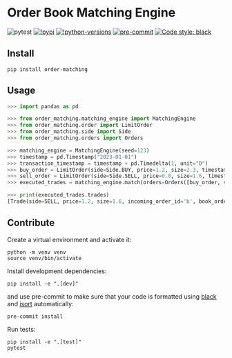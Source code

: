 # Order Book Matching Engine

![pytest](https://github.com/chintai-platform/OrderBookMatchingEngine/actions/workflows/workflow.yaml/badge.svg)
[![!pypi](https://img.shields.io/pypi/v/order-matching)](https://pypi.org/project/order-matching/)
[![!python-versions](https://img.shields.io/pypi/pyversions/order-matching)](https://pypi.org/project/order-matching/)
[![pre-commit](https://img.shields.io/badge/pre--commit-enabled-brightgreen?logo=pre-commit)](https://github.com/pre-commit/pre-commit)
[![Code style: black](https://img.shields.io/badge/code%20style-black-000000.svg)](https://github.com/psf/black)

## Install

```shell
pip install order-matching
```

## Usage

```python
>>> import pandas as pd

>>> from order_matching.matching_engine import MatchingEngine
>>> from order_matching.order import LimitOrder
>>> from order_matching.side import Side
>>> from order_matching.orders import Orders

>>> matching_engine = MatchingEngine(seed=123)
>>> timestamp = pd.Timestamp("2023-01-01")
>>> transaction_timestamp = timestamp + pd.Timedelta(1, unit="D")
>>> buy_order = LimitOrder(side=Side.BUY, price=1.2, size=2.3, timestamp=timestamp, order_id="a", trader_id="x")
>>> sell_order = LimitOrder(side=Side.SELL, price=0.8, size=1.6, timestamp=timestamp, order_id="b", trader_id="y")
>>> executed_trades = matching_engine.match(orders=Orders([buy_order, sell_order]), timestamp=transaction_timestamp)

>>> print(executed_trades.trades)
[Trade(side=SELL, price=1.2, size=1.6, incoming_order_id='b', book_order_id='a', execution=LIMIT, trade_id='c4da537c-1651-4dae-8486-7db30d67b366', timestamp=Timestamp('2023-01-02 00:00:00'))]

```

## Contribute

Create a virtual environment and activate it:
```shell
python -m venv venv
source venv/bin/activate
```
Install development dependencies:
```shell
pip install -e ".[dev]"
```
and use pre-commit to make sure that your code is formatted using [black](https://github.com/PyCQA/isort) and [isort](https://pycqa.github.io/isort/index.html) automatically:
```shell
pre-commit install
```
Run tests:
```shell
pip install -e ".[test]"
pytest
```
